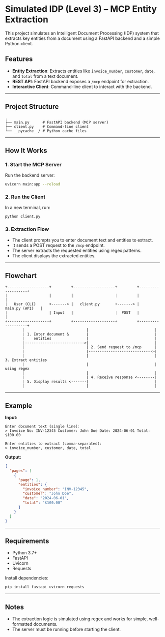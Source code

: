 # Simulated IDP (Level 3) – MCP Entity Extraction

This project simulates an Intelligent Document Processing (IDP) system that extracts key entities from a document using a FastAPI backend and a simple Python client.

## Features

- **Entity Extraction**: Extracts entities like `invoice_number`, `customer`, `date`, and `total` from a text document.
- **REST API**: FastAPI backend exposes a `/mcp` endpoint for extraction.
- **Interactive Client**: Command-line client to interact with the backend.

---

## Project Structure

```
.
├── main.py      # FastAPI backend (MCP server)
├── client.py    # Command-line client
└── __pycache__/ # Python cache files
```

---

## How It Works

### 1. Start the MCP Server

Run the backend server:
```bash
uvicorn main:app --reload
```

### 2. Run the Client

In a new terminal, run:
```bash
python client.py
```

### 3. Extraction Flow

- The client prompts you to enter document text and entities to extract.
- It sends a POST request to the `/mcp` endpoint.
- The server extracts the requested entities using regex patterns.
- The client displays the extracted entities.

---

## Flowchart

```
+-------------------+         +-------------------+         +-------------------+
|                   |         |                   |         |                   |
|   User (CLI)      +-------> |   client.py       +-------> |   main.py (API)   |
|                   | Input   |                   |  POST   |                   |
+-------------------+         +-------------------+         +-------------------+
        |                            |                              |
        | 1. Enter document &        |                              |
        |    entities                |                              |
        |--------------------------->|                              |
        |                            | 2. Send request to /mcp      |
        |                            |----------------------------->|
        |                            |                              | 3. Extract entities
        |                            |                              |    using regex
        |                            |                              |
        |                            | 4. Receive response <--------|
        | 5. Display results <-------|                              |
        |                            |                              |
```

---

## Example

**Input:**
```
Enter document text (single line):
> Invoice No: INV-12345 Customer: John Doe Date: 2024-06-01 Total: $100.00

Enter entities to extract (comma-separated):
> invoice_number, customer, date, total
```

**Output:**
```json
{
  "pages": [
    {
      "page": 1,
      "entities": {
        "invoice_number": "INV-12345",
        "customer": "John Doe",
        "date": "2024-06-01",
        "total": "$100.00"
      }
    }
  ]
}
```

---

## Requirements

- Python 3.7+
- FastAPI
- Uvicorn
- Requests

Install dependencies:
```bash
pip install fastapi uvicorn requests
```

---

## Notes

- The extraction logic is simulated using regex and works for simple, well-formatted documents.
- The server must be running before starting the client. 